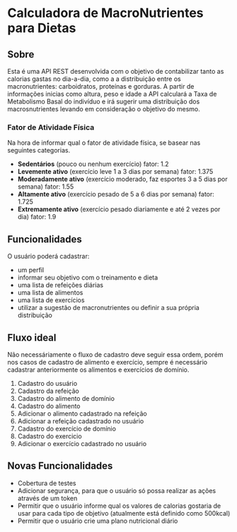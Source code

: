 # Calculadora de MacroNutrientes para Dietas

## Sobre
Esta é uma API REST desenvolvida com o objetivo de contabilizar tanto as calorias gastas no dia-a-dia, como a a distribuição entre os macronutrientes:
carboidratos, proteínas e gorduras. A partir de informações inicias como altura, peso e idade a API calculará a Taxa de Metabolismo Basal do indivíduo
e irá sugerir uma distribuição dos macrosnutrientes levando em consideração o objetivo do mesmo.

### Fator de Atividade Física  
Na hora de informar qual o fator de atividade física, se basear nas seguintes categorias.

  - <b>Sedentários</b> (pouco ou nenhum exercício) fator: 1.2
  - <b>Levemente ativo</b> (exercício leve 1 a 3 dias por semana) fator: 1.375
  - <b>Moderadamente ativo</b> (exercício moderado, faz esportes 3 a 5 dias por semana) fator: 1.55
  - <b>Altamente ativo</b> (exercício pesado de 5 a 6 dias por semana) fator: 1.725
  - <b>Extremamente ativo</b> (exercício pesado diariamente e até 2 vezes por dia) fator: 1.9

## Funcionalidades
O usuário poderá cadastrar:
  - um perfil
  - informar seu objetivo com o treinamento e dieta
  - uma lista de refeições diárias
  - uma lista de alimentos
  - uma lista de exercícios
  - utilizar a sugestão de macronutrientes ou definir a sua própria distribuição

## Fluxo ideal
Não necessáriamente o fluxo de cadastro deve seguir essa ordem, porém nos casos de cadastro de alimento e exercício, sempre é necessário cadastrar anteriormente os alimentos e exercícios de domínio.

  1. Cadastro do usuário
  2. Cadastro da refeição
  3. Cadastro do alimento de domínio
  4. Cadastro do alimento
  5. Adicionar o alimento cadastrado na refeição
  6. Adicionar a refeição cadastrado no usuário
  7. Cadastro do exercício de domínio
  8. Cadastro do exercicio
  9. Adicionar o exercício cadastrado no usuário

## Novas Funcionalidades
  - Cobertura de testes
  - Adicionar segurança, para que o usuário só possa realizar as ações através de um token
  - Permitir que o usuário informe qual os valores de calorias gostaria de usar para cada tipo de objetivo (atualmente está definido como 500kcal)
  - Permitir que o usuário crie uma plano nutricional diário
